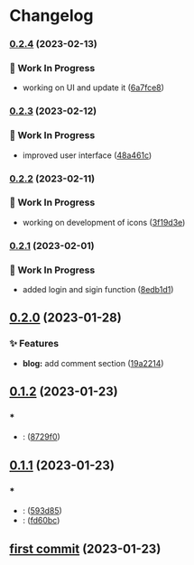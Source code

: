 # Changelog

### [0.2.4](https://github.com/subhrajitb123/Universal-Icon-Resourse/compare/v0.2.3...v0.2.4) (2023-02-13)


### 🚧 Work In Progress

* working on UI and update it ([6a7fce8](https://github.com/subhrajitb123/Universal-Icon-Resourse/commit/6a7fce872e5ea4ae4bbb5386d3ba36b81466d49c))

### [0.2.3](https://github.com/subhrajitb123/Universal-Icon-Resourse/compare/v0.2.2...v0.2.3) (2023-02-12)


### 🚧 Work In Progress

* improved user interface ([48a461c](https://github.com/subhrajitb123/Universal-Icon-Resourse/commit/48a461c46a5cd8a04da0cceed537162cc6d5a3b3))

### [0.2.2](https://github.com/subhrajitb123/Universal-Icon-Resourse/compare/v0.2.1...v0.2.2) (2023-02-11)


### 🚧 Work In Progress

* working on development of icons ([3f19d3e](https://github.com/subhrajitb123/Universal-Icon-Resourse/commit/3f19d3efe5e7dfbf8abe55aeb8ecdaff6408772c))

### [0.2.1](https://github.com/subhrajitb123/Universal-Icon-Resourse/compare/v0.2.0...v0.2.1) (2023-02-01)


### 🚧 Work In Progress

* added login and sigin function ([8edb1d1](https://github.com/subhrajitb123/Universal-Icon-Resourse/commit/8edb1d10087dd559cf041b60f046298b0cefa589))

## [0.2.0](https://github.com/subhrajitb123/Universal-Icon-Resourse/compare/v0.1.2...v0.2.0) (2023-01-28)


### ✨ Features

* **blog:** add comment section ([19a2214](https://github.com/subhrajitb123/Universal-Icon-Resourse/commit/19a221481667830af1204173d8d98551fedf3623))

## [0.1.2](https://github.com/subhrajitb123/Universal-Icon-Resourse/compare/v0.1.2...0.1.1) (2023-01-23)
### *
* <wip>:<just a testing commit> ([8729f0](https://github.com/subhrajitb123/Universal-Icon-Resourse/commit/8729f0d7ca22409cee2e03941cf2625799e7093d))


## [0.1.1](https://github.com/subhrajitb123/Universal-Icon-Resourse/compare/v0.1.1...4ffd3f75de805f3d504a593420fddce333d29f5c) (2023-01-23)
### *
* <feat>:<first commit> ([593d85](https://github.com/subhrajitb123/Universal-Icon-Resourse/commit/593d85653cb7f3e88cd67f955d96a78bb9b1e696))
* <feat>:<first commit> ([fd60bc](https://github.com/subhrajitb123/Universal-Icon-Resourse/commit/fd60bc1b28324d52cd4d92b40a78fae3c6792f43))


## [first commit](https://github.com/subhrajitb123/Universal-Icon-Resourse/commit/4ffd3f75de805f3d504a593420fddce333d29f5c) (2023-01-23)